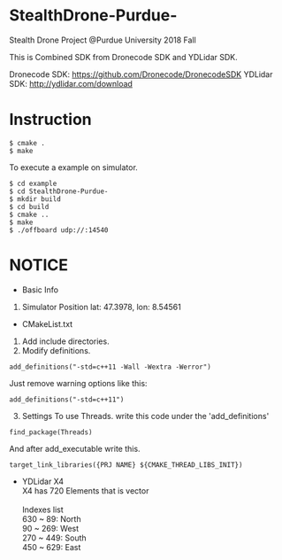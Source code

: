 # StealthDrone-Purdue-
Stealth Drone Project @Purdue University 2018 Fall 

This is Combined SDK from Dronecode SDK and YDLidar SDK.

Dronecode SDK:
https://github.com/Dronecode/DronecodeSDK
YDLidar SDK:
http://ydlidar.com/download

# Instruction
```
$ cmake .
$ make
```
To execute a example on simulator.
```
$ cd example
$ cd StealthDrone-Purdue-
$ mkdir build
$ cd build
$ cmake ..
$ make
$ ./offboard udp://:14540
```

# NOTICE
- Basic Info
1. Simulator Position
	lat: 47.3978, lon: 8.54561
	
- CMakeList.txt
1. Add include directories.
2. Modify definitions.
```
add_definitions("-std=c++11 -Wall -Wextra -Werror")
```
Just remove warning options like this:
```
add_definitions("-std=c++11")
```
3. Settings To use Threads.
write this code under the 'add_definitions'
```
find_package(Threads)
```
And after add_executable write this.
```
target_link_libraries({PRJ NAME} ${CMAKE_THREAD_LIBS_INIT})
```

- YDLidar X4 \
X4 has 720 Elements that is vector<float> \
\
Indexes list \
630 ~ 89: North \
90 ~ 269: West \
270 ~ 449: South \
450 ~ 629: East
